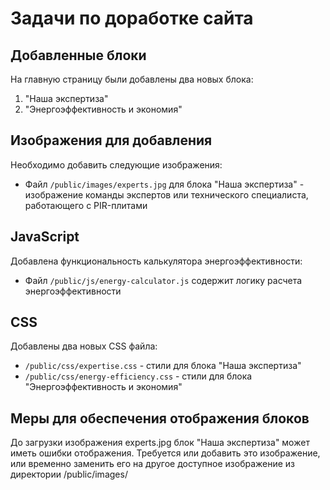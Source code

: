 # Задачи по доработке сайта

## Добавленные блоки
На главную страницу были добавлены два новых блока:
1. "Наша экспертиза"
2. "Энергоэффективность и экономия"

## Изображения для добавления
Необходимо добавить следующие изображения:
- Файл `/public/images/experts.jpg` для блока "Наша экспертиза" - изображение команды экспертов или технического специалиста, работающего с PIR-плитами

## JavaScript
Добавлена функциональность калькулятора энергоэффективности:
- Файл `/public/js/energy-calculator.js` содержит логику расчета энергоэффективности

## CSS
Добавлены два новых CSS файла:
- `/public/css/expertise.css` - стили для блока "Наша экспертиза"
- `/public/css/energy-efficiency.css` - стили для блока "Энергоэффективность и экономия"

## Меры для обеспечения отображения блоков
До загрузки изображения experts.jpg блок "Наша экспертиза" может иметь ошибки отображения. 
Требуется или добавить это изображение, или временно заменить его на другое доступное изображение из директории /public/images/ 